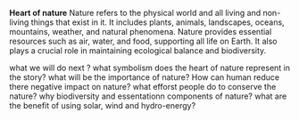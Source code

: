 **Heart of nature** 
Nature refers to the physical world and all living and non-living things that exist in it. It includes plants, animals, landscapes, oceans, mountains, weather, 
and natural phenomena. Nature provides essential resources such as air, water, and food, supporting all life on Earth.
It also plays a crucial role in maintaining ecological balance and biodiversity.


what we will do next ? 
what symbolism does the heart of nature represent in the story?
what will be the importance of nature? 
How can human reduce there negative impact on nature? 
what efforst people do to conserve the nature?
why biodiversity and essentationn components of nature?
what are the benefit of using solar, wind and hydro-energy?  
